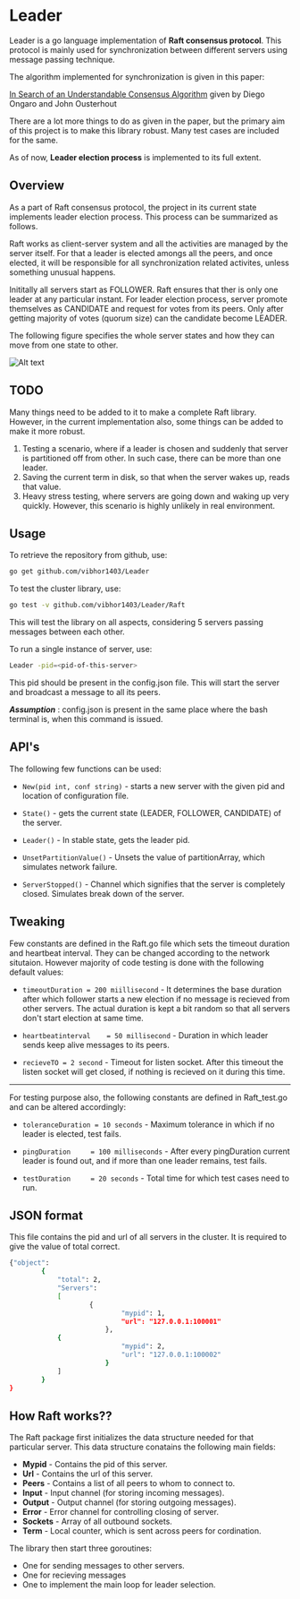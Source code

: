 Leader
=========

Leader is a go language implementation of **Raft consensus protocol**. This protocol is mainly used for synchronization between different servers using message passing technique.

The algorithm implemented for synchronization is given in this paper:

[In Search of an Understandable Consensus Algorithm](https://ramcloud.stanford.edu/wiki/download/attachments/11370504/raft.pdf) given by Diego Ongaro and John Ousterhout

There are a lot more things to do as given in the paper, but the primary aim of this project is to make this library robust. Many test cases are included for the same.

As of now, **Leader election process** is implemented to its full extent.

Overview
----------

As a part of Raft consensus protocol, the project in its current state implements leader election process. This process can be summarized as follows.

Raft works as client-server system and all the activities are managed by the server itself. For that a leader is elected amongs all the peers, and once elected, it will be responsible for all synchronization related activites, unless something unusual happens.

Inititally all servers start as FOLLOWER. Raft ensures that ther is only one leader at any particular instant. For leader election process, server 
promote themselves as CANDIDATE and request for votes from its peers. Only after getting majority of votes (quorum size) can the candidate become LEADER.

The following figure specifies the whole server states and how they can move from one state to other.

![Alt text](https://f.cloud.github.com/assets/6353786/2181747/b53f24d4-9763-11e3-8cd3-3c56dc28a6f9.png)

TODO
-------------

Many things need to be added to it to make a complete Raft library. However, in the current implementation also, some things can be added to make it more robust.

1. Testing a scenario, where if a leader is chosen and suddenly that server is partitioned off from other. In such case, there can be more than one leader.
2. Saving the current term in disk, so that when the server wakes up, reads that value.
3. Heavy stress testing, where servers are going down and waking up very quickly. However, this scenario is highly unlikely in real environment.

Usage
--------------
To retrieve the repository from github, use: 
```sh
go get github.com/vibhor1403/Leader
```
To test the cluster library, use:
```sh
go test -v github.com/vibhor1403/Leader/Raft
```
This will test the library on all aspects, considering 5 servers passing messages between each other.

To run a single instance of server, use:
```sh
Leader -pid=<pid-of-this-server>
```

This pid should be present in the config.json file. This will start the server and broadcast a message to all its peers.

***Assumption*** : config.json is present in the same place where the bash terminal is, when this command is issued.


API's
-------

The following few functions can be used:

* `New(pid int, conf string)` - starts a new server with the given pid and location of configuration file.

* `State()` - gets the current state (LEADER, FOLLOWER, CANDIDATE) of the server.

* `Leader()` - In stable state, gets the leader pid.

* `UnsetPartitionValue()` - Unsets the value of partitionArray, which simulates network failure. 

* `ServerStopped()` - Channel which signifies that the server is completely closed. Simulates break down of the server.


Tweaking
-----------


Few constants are defined in the Raft.go file which sets the timeout duration and heartbeat interval. They can be changed according to the network situtaion. However majority of code testing is done with the following default values:

* `timeoutDuration = 200 miillisecond` - It determines the base duration after which follower starts a new election if no message is recieved from other servers. The actual duration is kept a bit random so that all servers don't start election at same time.

* `heartbeatinterval    = 50 millisecond` - Duration in which leader sends keep alive messages to its peers.

* `recieveTO = 2 second` - Timeout for listen socket. After this timeout the listen socket will get closed, if nothing is recieved on it during this time.

--------------------

For testing purpose also, the following constants are defined in Raft_test.go and can be altered accordingly:

* `toleranceDuration = 10 seconds` - Maximum tolerance in which if no leader is elected, test fails.

* `pingDuration		= 100 milliseconds` - After every pingDuration current leader is found out, and if more than one leader remains, test fails.

* `testDuration		= 20 seconds` - Total time for which test cases need to run.

JSON format
----------------
This file contains the pid and url of all servers in the cluster. It is required to give the value of total correct.
```sh
{"object": 
        {
           	"total": 2,
       		"Servers":
       		[
               		{
                       		"mypid": 1,
                       		"url": "127.0.0.1:100001"
                       	},
			{
                       		"mypid": 2,
                       		"url": "127.0.0.1:100002"
                       	}
       		]
    	}
}
```

How Raft works??
------------------------

The Raft package first initializes the data structure needed for that particular server. This data structure conatains the following main fields:

* **Mypid** - Contains the pid of this server.
* **Url** - Contains the url of this server.
* **Peers** - Contains a list of all peers to whom to connect to.
* **Input** - Input channel (for storing incoming messages).
* **Output** - Output channel (for storing outgoing messages).
* **Error** - Error channel for controlling closing of server.
* **Sockets** - Array of all outbound sockets.
* **Term** - Local counter, which is sent across peers for cordination.
              
The library then start three goroutines:

* One for sending messages to other servers.
* One for recieving messages
* One to implement the main loop for leader selection.

